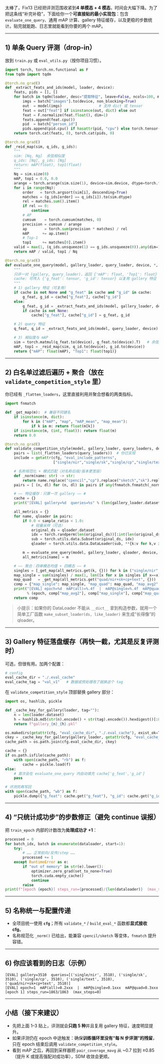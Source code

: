 太棒了，Fix13 已经把评测范围收紧到**4 单模态 + 4 模态**，时间会大幅下降。为了把这条线“补完补稳”，下面给你一个**可直接贴的最小实现包**：包含 `evaluate_one_query`、通用 mAP 计算、gallery 特征缓存，以及更稳的步数统计。贴完就能跑、日志里就能看到你要的两个 mAP。

---

## 1) 单条 Query 评测（drop-in）

放到 `train.py` 或 `eval_utils.py`（按你项目习惯）。

```python
import torch, torch.nn.functional as F
from tqdm import tqdm

@torch.no_grad()
def _extract_feats_and_ids(model, loader, device):
    feats, pids = [], []
    for batch in tqdm(loader, desc="提取特征", leave=False, ncols=100, mininterval=0.3):
        imgs = batch["images"].to(device, non_blocking=True)
        out  = model(imgs)                 # 支持 dict 或 tensor
        feat = out["feat"] if isinstance(out, dict) else out
        feat = F.normalize(feat.float(), dim=1)
        feats.append(feat.cpu())
        pid  = batch["person_id"]
        pids.append(pid.cpu() if hasattr(pid, "cpu") else torch.tensor(pid))
    return torch.cat(feats, 0), torch.cat(pids, 0)

@torch.no_grad()
def _reid_map(sim, q_ids, g_ids):
    """
    sim: [Nq, Ng]  余弦相似度
    q_ids: [Nq], g_ids: [Ng]
    return: mAP(float), top1(float)
    """
    Nq = sim.size(0)
    mAP, top1 = 0.0, 0.0
    arange = torch.arange(sim.size(1), device=sim.device, dtype=torch.float32) + 1.0
    for i in range(Nq):
        order   = torch.argsort(sim[i], descending=True)
        matches = (g_ids[order] == q_ids[i]).to(sim.dtype)
        rel = matches.sum().item()
        if rel == 0:
            continue
        # AP
        cumsum    = torch.cumsum(matches, 0)
        precision = cumsum / arange
        ap        = torch.sum(precision * matches) / rel
        mAP      += ap.item()
        # Top-1
        top1     += matches[0].item()
    valid = max(1, (q_ids.unsqueeze(1) == g_ids.unsqueeze(0)).any(dim=1).sum().item())
    return mAP / valid, top1 / Nq

@torch.no_grad()
def evaluate_one_query(model, gallery_loader, query_loader, device, *, cache=None):
    """
    只评一对 (gallery, query_loader)，返回 {'mAP': float, 'Top1': float}
    cache: 可传入 {'g_feat': tensor, 'g_id': tensor} 以复用 gallery 特征
    """
    # 1) gallery 特征（可复用）
    if cache is not None and "g_feat" in cache and "g_id" in cache:
        g_feat, g_id = cache["g_feat"], cache["g_id"]
    else:
        g_feat, g_id = _extract_feats_and_ids(model, gallery_loader, device)
        if cache is not None:
            cache["g_feat"], cache["g_id"] = g_feat, g_id

    # 2) query 特征
    q_feat, q_id = _extract_feats_and_ids(model, query_loader, device)

    # 3) 相似度与 mAP
    sim = torch.matmul(q_feat.to(device), g_feat.to(device).T)   # 余弦已归一化
    mAP, top1 = _reid_map(sim, q_id.to(device), g_id.to(device))
    return {"mAP": float(mAP), "Top1": float(top1)}
```

---

## 2) 白名单过滤后遍历 + 聚合（放在 `validate_competition_style` 里）

你已经有 `_flatten_loaders`，这里直接利用并聚合想看的两类指标。

```python
import fnmatch

def _get_map(m):  # 兼容不同键名
    if isinstance(m, dict):
        for k in ("mAP", "map", "mAP_mean", "map_mean"):
            if k in m: return float(m[k])
    if isinstance(m, (int, float)): return float(m)
    return 0.0

@torch.no_grad()
def validate_competition_style(model, gallery_loader, query_loaders, device, k_map=100, sample_ratio=1.0, cfg=None):
    pairs = list(_flatten_loaders(query_loaders))  # 你已实现
    include = getattr(cfg, "eval_include_patterns",
                      ["single/nir","single/sk","single/cp","single/text","quad/nir+sk+cp+text"])

    # 名称规范化 + 模式匹配（对名称后缀/版本更宽容）
    def _norm(name: str) -> str:
        return name.replace("cpencil","cp").replace("sketch","sk").replace("nir","nir").replace("text","text")
    pairs = [ (n, dl) for (n, dl) in pairs if any(fnmatch.fnmatch(_norm(n), pat) for pat in include) ]

    # —— 特征缓存：只算一次 gallery —— #
    cache = {}
    print("[EVAL] gallery=%d  queries=%s" % (len(gallery_loader.dataset), [(n, len(dl.dataset)) for n, dl in pairs]))

    all_metrics = {}
    for name, qloader in pairs:
        if 0.0 < sample_ratio < 1.0:
            # 轻量采样（可选）
            original_ds = qloader.dataset
            idx = torch.randperm(len(original_ds))[:int(len(original_ds)*sample_ratio)].tolist()
            sub = torch.utils.data.Subset(original_ds, idx)
            qloader = torch.utils.data.DataLoader(sub, **{k:v for k,v in qloader.__dict__.items() if k in ("batch_size","num_workers","pin_memory","collate_fn")})

        m = evaluate_one_query(model, gallery_loader, qloader, device, cache=cache)
        all_metrics[name] = m

    # —— 聚合：四单模态均值 + 四模态 —— #
    singles = [_get_map(all_metrics.get(k, {})) for k in ("single/nir","single/sk","single/cp","single/text")]
    map_single = sum(singles) / max(1, len([x for x in singles if x==x]))  # 防空/NaN
    map_quad   = _get_map(all_metrics.get("quad/nir+sk+cp+text", {}))
    comp = {"map_single": map_single, "map_quad": map_quad, "map_avg2": (map_single + map_quad) / 2.0}
    print("[EVAL] epoch=%d  mAP(all)=%.4f  |  mAP@single=%.4f  mAP@quad=%.4f"
          % (epoch, comp["map_avg2"], comp["map_single"], comp["map_quad"]))
    return comp
```

> 小提示：如果你的 DataLoader 不能从 `__dict__` 拿到构造参数，就用一个简单工厂函数 `make_subset_loader(ds, like_loader)` 来生成“长得像”的 qloader。

---

## 3) Gallery 特征**落盘缓存**（再快一截，尤其是反复评测时）

可选，但很有用。加两个配置：

```python
# config
eval_cache_dir = "./.eval_cache"
eval_cache_tag = "val_v1"   # 数据或预处理改了就换这个 tag
```

在 `validate_competition_style` 顶部替换 gallery 部分：

```python
import os, hashlib, pickle

def _cache_key_for_gallery(loader, tag=""):
    n = len(loader.dataset)
    h = hashlib.md5(str(n).encode() + str(tag).encode()).hexdigest()[:8]
    return f"gallery_{n}_{h}.pkl"

os.makedirs(getattr(cfg, "eval_cache_dir", "./.eval_cache"), exist_ok=True)
ckey = _cache_key_for_gallery(gallery_loader, getattr(cfg, "eval_cache_tag", ""))
cache_path = os.path.join(cfg.eval_cache_dir, ckey)

cache = {}
if os.path.isfile(cache_path):
    with open(cache_path, "rb") as f:
        cache = pickle.load(f)
else:
    # 首次会在 evaluate_one_query 内自动填充 cache['g_feat','g_id']
    pass

# 评测完再写回
with open(cache_path, "wb") as f:
    pickle.dump({"g_feat": cache.get("g_feat"), "g_id": cache.get("g_id")}, f)
```

---

## 4) “只统计成功步”的步数修正（避免 continue 误报）

把 `train_epoch` 内部的计数改为**处理成功才 +1**：

```python
processed = 0
for batch_idx, batch in enumerate(dataloader, start=1):
    try:
        # …… 正常前向/反传/step ……
        processed += 1
    except RuntimeError as e:
        if "out of memory" in str(e).lower():
            optimizer.zero_grad(set_to_none=True)
            torch.cuda.empty_cache()
            continue
        raise
print(f"[epoch {epoch}] steps_run={processed}/{len(dataloader)}  (max_steps={getattr(cfg,'max_steps_per_epoch',0) or 0})")
```

---

## 5) 名称统一与配置传递

* 全项目统一使用 **`cfg`**；所有 `validate_*` / `build_eval_*` 函数都**显式接收 cfg**。
* 名称规范化 `_norm()` 已给出，能兼容 `cpencil/sketch` 等变体，`fnmatch` 提升容错。

---

## 6) 你应该看到的日志（示例）

```
[EVAL] gallery=3510  queries=[('single/nir', 3510), ('single/sk', 3510), ('single/cp', 3510), ('single/text', 3510), ('quad/nir+sk+cp+text', 3510)]
[EVAL] epoch=1  mAP(all)=0.2xxx  |  mAP@single=0.1xxx  mAP@quad=0.3xxx
[epoch 1] steps_run=1863/1863  (max_steps=0)
```

---

## 小结（接下来建议）

* 先把上面 1–3 贴上，评测就会**只跑 5 种**并且复用 gallery 特征，速度明显提升。
* 如果评测仍在 epoch 中途触发：确保**训练循环里没有“每 N 步评测”的残留**，只在 epoch 结束后调用 `validate_competition_style`。
* 看到 mAP 之后，再回到采样器把 `pair_coverage_mavg` 从 \~0.7 拉到 ≥0.85（提升 K 或提高强配对成功率），SDM 收敛会更顺。
